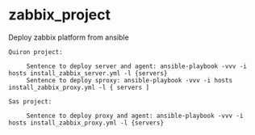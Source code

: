 # zabbix_project
Deploy zabbix platform from ansible

    Quiron project:
    
         Sentence to deploy server and agent: ansible-playbook -vvv -i hosts install_zabbix_server.yml -l {servers}
         Sentence to deploy sproxy: ansible-playbook -vvv -i hosts install_zabbix_proxy.yml -l { servers ]
         
    Sas project:
    
         Sentence to deploy proxy and agent: ansible-playbook -vvv -i hosts install_zabbix_proxy.yml -l {servers}
